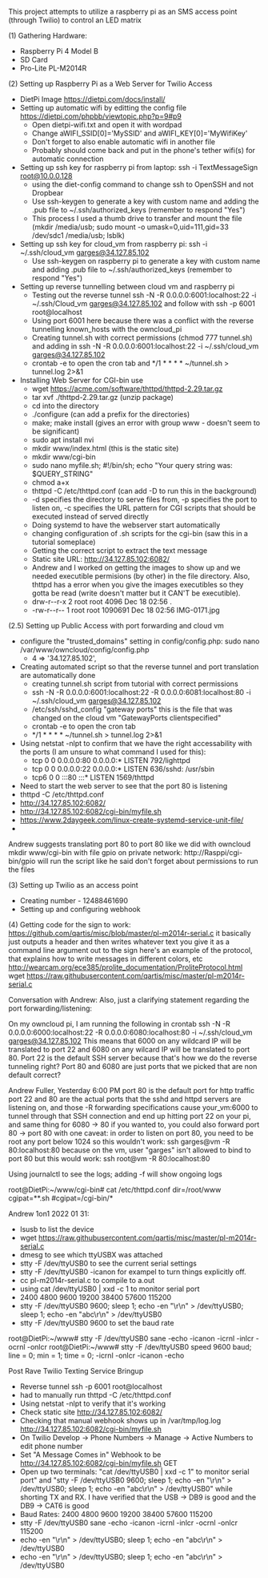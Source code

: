 This project attempts to utilize a raspberry pi as an SMS access point (through Twilio) to control an LED matrix

(1) Gathering Hardware:
- Raspberry Pi 4 Model B
- SD Card
- Pro-Lite PL-M2014R

(2) Setting up Raspberry Pi as a Web Server for Twilio Access
- DietPi Image https://dietpi.com/docs/install/
- Setting up automatic wifi by editting the config file https://dietpi.com/phpbb/viewtopic.php?p=9#p9
  - Open dietpi-wifi.txt and open it with wordpad
  - Change aWIFI_SSID[0]='MySSID' and aWIFI_KEY[0]='MyWifiKey'
  - Don't forget to also enable automatic wifi in another file
  - Probably should come back and put in the phone's tether wifi(s) for automatic connection
- Setting up ssh key for raspberry pi from laptop: ssh -i TextMessageSign root@10.0.0.128
  - using the diet-config command to change ssh to OpenSSH and not Dropbear
  - Use ssh-keygen to generate a key with custom name and adding the .pub file to ~/.ssh/authorized_keys (remember to respond "Yes")
  - This process I used a thumb drive to transfer and mount the file (mkdir /media/usb; sudo mount -o umask=0,uid=111,gid=33 /dev/sdc1 /media/usb; lsblk)
- Setting up ssh key for cloud_vm from raspberry pi: ssh -i ~/.ssh/cloud_vm garges@34.127.85.102
  - Use ssh-keygen on raspberry pi to generate a key with custom name and adding .pub file to ~/.ssh/authorized_keys (remember to respond "Yes")
- Setting up reverse tunnelling between cloud vm and raspberry pi
  - Testing out the reverse tunnel ssh -N -R 0.0.0.0:6001:localhost:22 -i ~/.ssh/Cloud_vm garges@34.127.85.102 and follow with ssh -p 6001 root@localhost
  - Using port 6001 here because there was a conflict with the reverse tunnelling known_hosts with the owncloud_pi 
  - Creating tunnel.sh with correct permissions (chmod 777 tunnel.sh) and adding in ssh -N -R 0.0.0.0:6001:localhost:22 -i ~/.ssh/cloud_vm garges@34.127.85.102
  - crontab -e to open the cron tab and */1 * * * * ~/tunnel.sh > tunnel.log 2>&1
- Installing Web Server for CGI-bin use 
  - wget https://acme.com/software/thttpd/thttpd-2.29.tar.gz
  - tar xvf ./thttpd-2.29.tar.gz (unzip package)
  - cd into the directory
  - ./configure (can add a prefix for the directories)
  - make; make install (gives an error with group www - doesn't seem to be significant)
  - sudo apt install nvi
  - mkdir www/index.html (this is the static site)
  - mkdir www/cgi-bin
  - sudo nano myfile.sh; #!/bin/sh; echo "Your query string was: $QUERY_STRING"
  - chmod a+x
  - thttpd -C /etc/thttpd.conf (can add -D to run this in the background)
  - -d specifies the directory to serve files from, -p specifies the port to listen on, -c specifies the URL pattern for CGI scripts that should be executed instead of served directly
  - Doing systemd to have the webserver start automatically
  - changing configuration of .sh scripts for the cgi-bin (saw this in a tutorial someplace)
  - Getting the correct script to extract the text message
  - Static site URL: http://34.127.85.102:6082/
  - Andrew and I worked on getting the images to show up and we needed executible permisions (by other) in the file directory. Also, thttpd has a error when you give the images executibles so they gotta be read (write doesn't matter but it CAN'T be executible). 
  - drw-r--r-x 2 root root     4096 Dec 18 02:56 .
  - -rw-r--r-- 1 root root  1090691 Dec 18 02:56 IMG-0171.jpg


(2.5) Setting up Public Access with port forwarding and cloud vm 
- configure the "trusted_domains" setting in config/config.php: sudo nano /var/www/owncloud/config/config.php
  - 4 => '34.127.85.102', 
- Creating automated script so that the reverse tunnel and port translation are automatically done
  - creating tunnel.sh script from tutorial with correct permissions
  - ssh -N -R 0.0.0.0:6001:localhost:22 -R 0.0.0.0:6081:localhost:80 -i ~/.ssh/cloud_vm garges@34.127.85.102
  - /etc/ssh/sshd_config "gateway ports" this is the file that was changed on the cloud vm "GatewayPorts clientspecified"
  - crontab -e to open the cron tab
  - */1 * * * * ~/tunnel.sh > tunnel.log 2>&1
- Using netstat -nlpt to confirm that we have the right accessability with the ports (I am unsure to what command I used for this):
  - tcp        0      0 0.0.0.0:80              0.0.0.0:*               LISTEN      792/lighttpd        
  - tcp        0      0 0.0.0.0:22              0.0.0.0:*               LISTEN      636/sshd: /usr/sbin 
  - tcp6       0      0 :::80                   :::*                    LISTEN      1569/thttpd 
- Need to start the web server to see that the port 80 is listening
- thttpd -C /etc/thttpd.conf
- http://34.127.85.102:6082/
- http://34.127.85.102:6082/cgi-bin/myfile.sh
- https://www.2daygeek.com/linux-create-systemd-service-unit-file/
- 

Andrew suggests translating port 80 to port 80 like we did with owncloud
mkdir www/cgi-bin with file gpio
on private network: http://Rasppi/cgi-bin/gpio will run the script like he said
don't forget about permissions to run the files 


(3) Setting up Twilio as an access point 
- Creating number - 12488461690
- Setting up and configuring webhook

(4) Getting code for the sign to work:
https://github.com/qartis/misc/blob/master/pl-m2014r-serial.c
it basically just outputs a header and then writes whatever text you give it as a command line argument out to the sign
here's an example of the protocol, that explains how to write messages in different colors, etc
http://wearcam.org/ece385/prolite_documentation/ProliteProtocol.html
wget https://raw.githubusercontent.com/qartis/misc/master/pl-m2014r-serial.c

Conversation with Andrew:
Also, just a clarifying statement regarding the port forwarding/listening: 

On my owncloud pi, I am running the following in crontab 
ssh -N -R 0.0.0.0:6000:localhost:22 -R 0.0.0.0:6080:localhost:80 -i ~/.ssh/cloud_vm garges@34.127.85.102
This means that 6000 on any wildcard IP will be translated to port 22 and 6080 on any wilcard IP will be translated to port 80.
Port 22 is the default SSH server because that's how we do the reverse tunneling right? Port 80 and 6080 are just ports that we picked that are non default correct?

Andrew Fuller, Yesterday 6:00 PM
port 80 is the default port for http traffic
port 22 and 80 are the actual ports that the sshd and httpd servers are listening on,
and those -R forwarding specifications cause your_vm:6000 to tunnel through that SSH connection and end up hitting port 22 on your pi,
and same thing for 6080 -> 80
if you wanted to, you could also forward port 80 -> port 80
with one caveat: in order to listen on port 80, you need to be root
any port below 1024
so this wouldn't work:
ssh garges@vm -R 80:localhost:80
because on the vm, user "garges" isn't allowed to bind to port 80
but this would work:
ssh root@vm -R 80:localhost:80

Using journalctl to see the logs; adding -f will show ongoing logs 

root@DietPi:~/www/cgi-bin# cat /etc/thttpd.conf 
dir=/root/www
cgipat=**.sh
#cgipat=/cgi-bin/*

Andrew 1on1 2022 01 31:
- lsusb to list the device
- wget https://raw.githubusercontent.com/qartis/misc/master/pl-m2014r-serial.c
- dmesg to see which ttyUSBX was attached
- stty -F /dev/ttyUSB0 to see the current serial settings 
- stty -F /dev/ttyUSB0 -icanon for exampel to turn things explicitly off. 
- cc pl-m2014r-serial.c  to compile to a.out
- using cat /dev/ttyUSB0 | xxd -c 1 to monitor serial port
- 2400 4800 9600 19200 38400 57600 115200
- stty -F /dev/ttyUSB0 9600; sleep 1; echo -en "<ID01>\r\n" > /dev/ttyUSB0; sleep 1; echo -en "<ID01>abc\r\n" > /dev/ttyUSB0
- stty -F /dev/ttyUSB0 9600 to set the baud rate

root@DietPi:~/www# stty -F /dev/ttyUSB0 sane  -echo -icanon -icrnl -inlcr -ocrnl -onlcr
root@DietPi:~/www# stty -F /dev/ttyUSB0
speed 9600 baud; line = 0;
min = 1; time = 0;
-icrnl
-onlcr
-icanon -echo
  
Post Rave Twilio Texting Service Bringup
- Reverse tunnel ssh -p 6001 root@localhost
- had to manually run thttpd -C /etc/thttpd.conf
- Using netstat -nlpt to verify that it's working
- Check static site http://34.127.85.102:6082/
- Checking that manual webhook shows up in /var/tmp/log.log http://34.127.85.102:6082/cgi-bin/myfile.sh
- On Twilio Develop -> Phone Numbers -> Manage -> Active Numbers to edit phone number
- Set "A Message Comes in" Webhook to be http://34.127.85.102:6082/cgi-bin/myfile.sh GET
- Open up two terminals: "cat /dev/ttyUSB0 | xxd -c 1" to monitor serial port" and "stty -F /dev/ttyUSB0 9600; sleep 1; echo -en "<ID01>\r\n" > /dev/ttyUSB0; sleep 1; echo -en "<ID01>abc\r\n" > /dev/ttyUSB0" while shorting TX and RX. I have verified that the USB -> DB9 is good and the DB9 -> CAT6 is good
- Baud Rates: 2400 4800 9600 19200 38400 57600 115200
- stty -F /dev/ttyUSB0 sane  -echo -icanon -icrnl -inlcr -ocrnl -onlcr 115200
- echo -en "<ID00>\r\n" > /dev/ttyUSB0; sleep 1; echo -en "<ID00><PA>abc\r\n" > /dev/ttyUSB0
- echo -en "<ID01>\r\n" > /dev/ttyUSB0; sleep 1; echo -en "<ID01><PA>abc\r\n" > /dev/ttyUSB0

